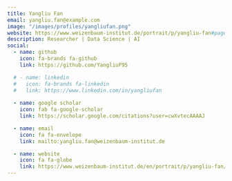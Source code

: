 ```yaml
---
title: Yangliu Fan
email: yangliu.fan@example.com
image: "/images/profiles/yangliufan.png"
website: https://www.weizenbaum-institut.de/portrait/p/yangliu-fan#page=1&tags=forschung&sort=date
description: Researcher | Data Science | AI
social:
  - name: github
    icon: fa-brands fa-github
    link: https://github.com/YangliuF95

  # - name: linkedin
  #   icon: fa-brands fa-linkedin
  #   link: https://www.linkedin.com/in/yangliufan
  
  - name: google scholar
    icon: fab fa-google-scholar
    link: https://scholar.google.com/citations?user=cwXvtecAAAAJ

  - name: email
    icon: fa fa-envelope
    link: mailto:yangliu.fan@weizenbaum-institut.de

  - name: website
    icon: fa fa-globe
    link: https://www.weizenbaum-institut.de/en/portrait/p/yangliu-fan/#page=1&tags=forschung&sort=date
---
```

